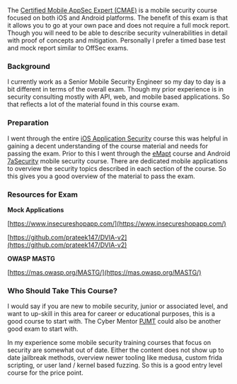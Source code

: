 The [Certified Mobile AppSec Expert (CMAE)](https://training.enciphers.com/p/mobile-application-security-android-ios) is a mobile security course focused on both iOS and Android platforms. The benefit of this exam is that it allows you to go at your own pace and does not require a full mock report. Though you will need to be able to describe security vulnerabilities in detail with proof of concepts and mitigation. Personally I prefer a timed base test and mock report similar to OffSec exams. 

### Background

I currently work as a Senior Mobile Security Engineer so my day to day is a bit different in terms of the overall exam. Though my prior experience is in security consulting mostly with API, web, and mobile based applications. So that reflects a lot of the material found in this course exam. 

### Preparation

I went through the entire [iOS Application Security](https://training.enciphers.com/p/ios-application-security) course this was helpful in gaining a decent understanding of the course material and needs for passing the exam. Prior to this I went through the [eMapt](https://security.ine.com/certifications/emapt-certification/) course and Android [7aSecurity](https://training.7asecurity.com/) mobile security course. There are dedicated mobile applications to overview the security topics described in each section of the course. So this gives you a good overview of the material to pass the exam. 

### Resources for Exam

**Mock Applications**

[https://www.insecureshopapp.com/](https://www.insecureshopapp.com/) 

[https://github.com/prateek147/DVIA-v2](https://github.com/prateek147/DVIA-v2) 

**OWASP MASTG**

[https://mas.owasp.org/MASTG/](https://mas.owasp.org/MASTG/) 

### Who Should Take This Course?

I would say if you are new to mobile security, junior or associated level, and want to up-skill in this area for career or educational purposes, this is a good course to start with. The Cyber Mentor [PJMT](https://certifications.tcm-sec.com/pjmt/) could also be another good exam to start with. 

In my experience some mobile security training courses that focus on security are somewhat out of date. Either the content does not show up to date jailbreak methods, overview newer tooling like medusa, custom frida scripting, or user land / kernel based fuzzing. So this is a good entry level course for the price point.

